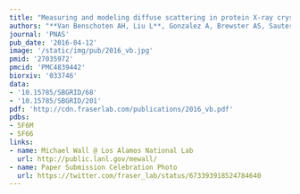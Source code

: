 ```yaml
---
title: "Measuring and modeling diffuse scattering in protein X-ray crystallography"
authors: "**Van Benschoten AH, Liu L**, Gonzalez A, Brewster AS, Sauter NK, **Fraser JS**, Wall ME."
journal: 'PNAS'
pub_date: '2016-04-12'
image: '/static/img/pub/2016_vb.jpg'
pmid: '27035972'
pmcid: 'PMC4839442'
biorxiv: '033746'
data:
- '10.15785/SBGRID/68'
- '10.15785/SBGRID/201'
pdf: 'http://cdn.fraserlab.com/publications/2016_vb.pdf'
pdbs:
- 5F6M
- 5F66
links:
- name: Michael Wall @ Los Alamos National Lab
  url: http://public.lanl.gov/mewall/
- name: Paper Submission Celebration Photo
  url: https://twitter.com/fraser_lab/status/673393918524784640
---
```

